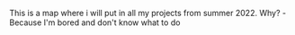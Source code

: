 This is a map where i will put in all my projects from summer 2022.
Why?
-Because I'm bored and don't know what to do
